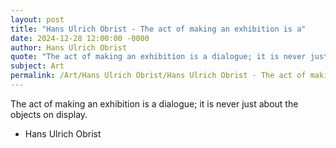```yaml
---
layout: post
title: "Hans Ulrich Obrist - The act of making an exhibition is a"
date: 2024-12-28 12:00:00 -0000
author: Hans Ulrich Obrist
quote: "The act of making an exhibition is a dialogue; it is never just about the objects on display."
subject: Art
permalink: /Art/Hans Ulrich Obrist/Hans Ulrich Obrist - The act of making an exhibition is a
---
```


The act of making an exhibition is a dialogue; it is never just about the objects on display.

- Hans Ulrich Obrist
